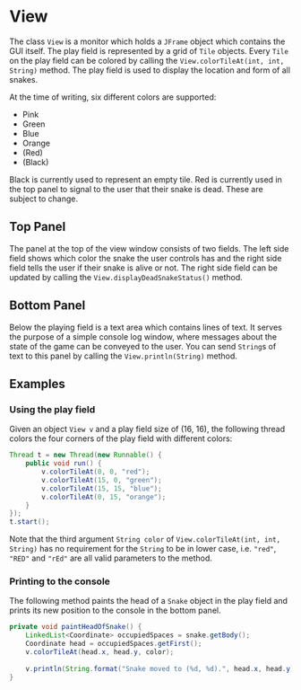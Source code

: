 # View

The class `View` is a monitor which holds a `JFrame` object which contains the GUI itself. The play field is represented by a grid of `Tile` objects. Every `Tile` on the play field can be colored by calling the `View.colorTileAt(int, int, String)` method. The play field is used to display the location and form of all snakes.

At the time of writing, six different colors are supported:

* Pink
* Green
* Blue
* Orange
* (Red)
* (Black)

Black is currently used to represent an empty tile. Red is currently used in the top panel to signal to the user that their snake is dead. These are subject to change.

## Top Panel

The panel at the top of the view window consists of two fields. The left side field shows which color the snake the user controls has and the right side field tells the user if their snake is alive or not. The right side field can be updated by calling the `View.displayDeadSnakeStatus()` method.

## Bottom Panel

Below the playing field is a text area which contains lines of text. It serves the purpose of a simple console log window, where messages about the state of the game can be conveyed to the user. You can send `String`s of text to this panel by calling the `View.println(String)` method.

## Examples

### Using the play field

Given an object `View v` and a play field size of (16, 16), the following thread colors the four corners of the play field with different colors:

```java
Thread t = new Thread(new Runnable() {
	public void run() {
		v.colorTileAt(0, 0, "red");
		v.colorTileAt(15, 0, "green");
		v.colorTileAt(15, 15, "blue");
		v.colorTileAt(0, 15, "orange");
	}
});
t.start();
```

Note that the third argument `String color` of `View.colorTileAt(int, int, String)` has no requirement for the `String` to be in lower case, i.e. `"red"`, `"RED"` and `"rEd"` are all valid parameters to the method.

### Printing to the console

The following method paints the head of a `Snake` object in the play field and prints its new position to the console in the bottom panel.

```java
private void paintHeadOfSnake() {
	LinkedList<Coordinate> occupiedSpaces = snake.getBody();
	Coordinate head = occupiedSpaces.getFirst();
	v.colorTileAt(head.x, head.y, color);
	
	v.println(String.format("Snake moved to (%d, %d).", head.x, head.y));
}
```